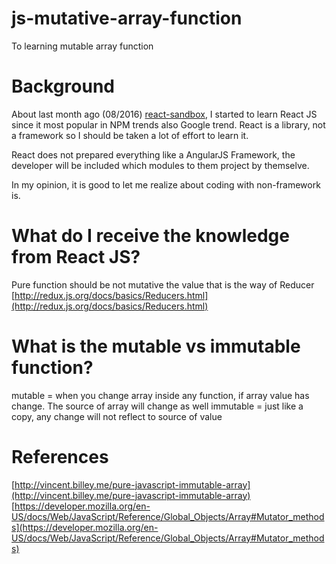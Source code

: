 # js-mutative-array-function
To learning mutable array function

# Background
About last month ago (08/2016) [react-sandbox](https://github.com/iamgoangle/react-sandbox), I started to learn React JS since it most popular in NPM trends also Google trend. React is a library, not a framework so I should be taken a lot of effort to learn it.

React does not prepared everything like a AngularJS Framework, the developer will be included which modules to them project by themselve.

In my opinion, it is good to let me realize about coding with non-framework is.

# What do I receive the knowledge from React JS?
Pure function should be not mutative the value that is the way of Reducer [http://redux.js.org/docs/basics/Reducers.html](http://redux.js.org/docs/basics/Reducers.html)

# What is the mutable vs immutable function?
mutable = when you change array inside any function, if array value has change. The source of array will change as well
immutable = just like a copy, any change will not reflect to source of value

# References
[http://vincent.billey.me/pure-javascript-immutable-array](http://vincent.billey.me/pure-javascript-immutable-array)
[https://developer.mozilla.org/en-US/docs/Web/JavaScript/Reference/Global_Objects/Array#Mutator_methods](https://developer.mozilla.org/en-US/docs/Web/JavaScript/Reference/Global_Objects/Array#Mutator_methods)
